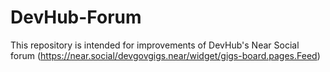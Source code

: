 # DevHub-Forum

This repository is intended for improvements of DevHub's Near Social forum (https://near.social/devgovgigs.near/widget/gigs-board.pages.Feed)
